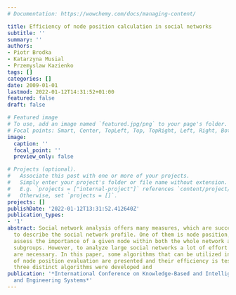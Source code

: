 ```yaml
---
# Documentation: https://wowchemy.com/docs/managing-content/

title: Efficiency of node position calculation in social networks
subtitle: ''
summary: ''
authors:
- Piotr Brodka
- Katarzyna Musial
- Przemyslaw Kazienko
tags: []
categories: []
date: 2009-01-01
lastmod: 2022-01-12T14:31:52+01:00
featured: false
draft: false

# Featured image
# To use, add an image named `featured.jpg/png` to your page's folder.
# Focal points: Smart, Center, TopLeft, Top, TopRight, Left, Right, BottomLeft, Bottom, BottomRight.
image:
  caption: ''
  focal_point: ''
  preview_only: false

# Projects (optional).
#   Associate this post with one or more of your projects.
#   Simply enter your project's folder or file name without extension.
#   E.g. `projects = ["internal-project"]` references `content/project/deep-learning/index.md`.
#   Otherwise, set `projects = []`.
projects: []
publishDate: '2022-01-12T13:31:52.412640Z'
publication_types:
- '1'
abstract: Social network analysis offers many measures, which are successfully utilized
  to describe the social network profile. One of them is node position, useful to
  assess the importance of a given node within both the whole network and its smaller
  subgroups. However, to analyze large social networks a lot of effort and resources
  are necessary. In this paper, some algorithms that can be utilized in the process
  of node position evaluation are presented and their efficiency is tested. In particular,
  three distinct algorithms were developed and
publication: '*International Conference on Knowledge-Based and Intelligent Information
  and Engineering Systems*'
---
```

